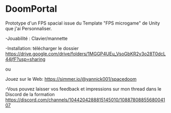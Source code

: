 # DoomPortal

Prototype d'un FPS spacial issue du Template "FPS microgame" de Unity que j'ai Personnaliser.


-Jouabilité : Clavier/mannette


-Installation: télécharger le dossier https://drive.google.com/drive/folders/1MGGP4UEu_VsoGbKR2y3o28T0dcL44jfF?usp=sharing

ou

Jouez sur le Web: https://simmer.io/@yannick001/spacedoom

-Vous pouvez laisser vos feedback et impressions sur mon thread dans le Discord de la formation https://discord.com/channels/1044204288815145010/1088780885568004107

 
